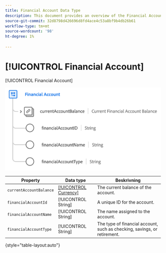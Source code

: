 ```yaml
---
title: Financial Account Data Type
description: This document provides an overview of the Financial Account XDM data type.
source-git-commit: 32d8798d426696d8fd4ace4c53a8bf9b4db26b61
workflow-type: tm+mt
source-wordcount: '98'
ht-degree: 1%

---
```


# [!UICONTROL Financial Account]

[!UICONTROL Financial Account]

![](../images/data-types/financial-account.png)

| Property | Data type | Beskrivning |
| --- | --- | --- |
| `currentAccountBalance` | [[!UICONTROL Currency]](./currency.md) | The current balance of the account. |
| `financialAccountId` | [!UICONTROL String] | A unique ID for the account. |
| `financialAccountName` | [!UICONTROL String] | The name assigned to the account. |
| `financialAccountType` | [!UICONTROL String] | The type of financial account, such as checking, savings, or retirement. |

{style=&quot;table-layout:auto&quot;}

[](https://github.com/adobe/xdm/blob/master/docs/reference/datatypes/financial-account.schema.json)
